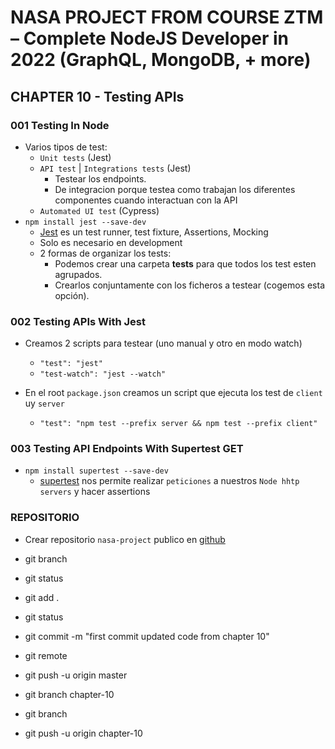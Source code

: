 # NASA PROJECT FROM COURSE ZTM – Complete NodeJS Developer in 2022 (GraphQL, MongoDB, + more)

## CHAPTER 10 - Testing APIs

### 001 Testing In Node

- Varios tipos de test:
  - `Unit tests` (Jest)
  - `API test` | `Integrations tests` (Jest)
    - Testear los endpoints.
    - De integracion porque testea como trabajan los diferentes componentes cuando interactuan con la API
  - `Automated UI test` (Cypress)
- `npm install jest --save-dev`
  - [Jest](https://jestjs.io/es-ES/) es un test runner, test fixture, Assertions, Mocking
  - Solo es necesario en development
  - 2 formas de organizar los tests:
    - Podemos crear una carpeta **tests** para que todos los test esten agrupados.
    - Crearlos conjuntamente con los ficheros a testear (cogemos esta opción).

### 002 Testing APIs With Jest

- Creamos 2 scripts para testear (uno manual y otro en modo watch)

  - `"test": "jest"`
  - `"test-watch": "jest --watch"`

- En el root `package.json` creamos un script que ejecuta los test de `client` uy `server`
  - `"test": "npm test --prefix server && npm test --prefix client"`

### 003 Testing API Endpoints With Supertest GET

- `npm install supertest --save-dev`
  - [supertest](https://www.npmjs.com/package/supertest) nos permite realizar `peticiones` a nuestros `Node hhtp servers` y hacer assertions

### REPOSITORIO

- Crear repositorio `nasa-project` publico en [github](https://github.com/aabm00/nasa-project)
- git branch
- git status
- git add .
- git status
- git commit -m "first commit updated code from chapter 10"
- git remote
- git push -u origin master

- git branch chapter-10
- git branch
- git push -u origin chapter-10
